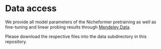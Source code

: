 # Data access

We provide all model parameters of the Nicheformer pretraining as well as fine-tuning and linear probing results through [Mendeley Data](https://data.mendeley.com/preview/87gm9hrgm8?a=d95a6dde-e054-4245-a7eb-0522d6ea7dff).

Please download the respective files into the data subdirectory in this repository. 